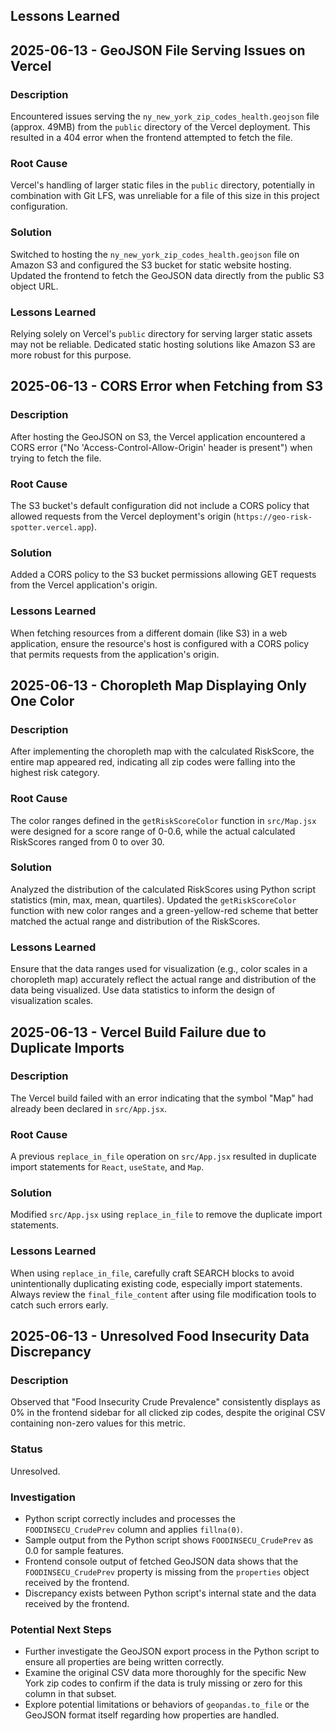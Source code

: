 ## Lessons Learned

## 2025-06-13 - GeoJSON File Serving Issues on Vercel

### Description
Encountered issues serving the `ny_new_york_zip_codes_health.geojson` file (approx. 49MB) from the `public` directory of the Vercel deployment. This resulted in a 404 error when the frontend attempted to fetch the file.

### Root Cause
Vercel's handling of larger static files in the `public` directory, potentially in combination with Git LFS, was unreliable for a file of this size in this project configuration.

### Solution
Switched to hosting the `ny_new_york_zip_codes_health.geojson` file on Amazon S3 and configured the S3 bucket for static website hosting. Updated the frontend to fetch the GeoJSON data directly from the public S3 object URL.

### Lessons Learned
Relying solely on Vercel's `public` directory for serving larger static assets may not be reliable. Dedicated static hosting solutions like Amazon S3 are more robust for this purpose.

## 2025-06-13 - CORS Error when Fetching from S3

### Description
After hosting the GeoJSON on S3, the Vercel application encountered a CORS error ("No 'Access-Control-Allow-Origin' header is present") when trying to fetch the file.

### Root Cause
The S3 bucket's default configuration did not include a CORS policy that allowed requests from the Vercel deployment's origin (`https://geo-risk-spotter.vercel.app`).

### Solution
Added a CORS policy to the S3 bucket permissions allowing GET requests from the Vercel application's origin.

### Lessons Learned
When fetching resources from a different domain (like S3) in a web application, ensure the resource's host is configured with a CORS policy that permits requests from the application's origin.

## 2025-06-13 - Choropleth Map Displaying Only One Color

### Description
After implementing the choropleth map with the calculated RiskScore, the entire map appeared red, indicating all zip codes were falling into the highest risk category.

### Root Cause
The color ranges defined in the `getRiskScoreColor` function in `src/Map.jsx` were designed for a score range of 0-0.6, while the actual calculated RiskScores ranged from 0 to over 30.

### Solution
Analyzed the distribution of the calculated RiskScores using Python script statistics (min, max, mean, quartiles). Updated the `getRiskScoreColor` function with new color ranges and a green-yellow-red scheme that better matched the actual range and distribution of the RiskScores.

### Lessons Learned
Ensure that the data ranges used for visualization (e.g., color scales in a choropleth map) accurately reflect the actual range and distribution of the data being visualized. Use data statistics to inform the design of visualization scales.

## 2025-06-13 - Vercel Build Failure due to Duplicate Imports

### Description
The Vercel build failed with an error indicating that the symbol "Map" had already been declared in `src/App.jsx`.

### Root Cause
A previous `replace_in_file` operation on `src/App.jsx` resulted in duplicate import statements for `React`, `useState`, and `Map`.

### Solution
Modified `src/App.jsx` using `replace_in_file` to remove the duplicate import statements.

### Lessons Learned
When using `replace_in_file`, carefully craft SEARCH blocks to avoid unintentionally duplicating existing code, especially import statements. Always review the `final_file_content` after using file modification tools to catch such errors early.

## 2025-06-13 - Unresolved Food Insecurity Data Discrepancy

### Description
Observed that "Food Insecurity Crude Prevalence" consistently displays as 0% in the frontend sidebar for all clicked zip codes, despite the original CSV containing non-zero values for this metric.

### Status
Unresolved.

### Investigation
- Python script correctly includes and processes the `FOODINSECU_CrudePrev` column and applies `fillna(0)`.
- Sample output from the Python script shows `FOODINSECU_CrudePrev` as 0.0 for sample features.
- Frontend console output of fetched GeoJSON data shows that the `FOODINSECU_CrudePrev` property is missing from the `properties` object received by the frontend.
- Discrepancy exists between Python script's internal state and the data received by the frontend.

### Potential Next Steps
- Further investigate the GeoJSON export process in the Python script to ensure all properties are being written correctly.
- Examine the original CSV data more thoroughly for the specific New York zip codes to confirm if the data is truly missing or zero for this column in that subset.
- Explore potential limitations or behaviors of `geopandas.to_file` or the GeoJSON format itself regarding how properties are handled.
